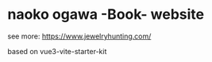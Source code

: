 # naoko ogawa -Book- website

see more:
https://www.jewelryhunting.com/

based on vue3-vite-starter-kit
